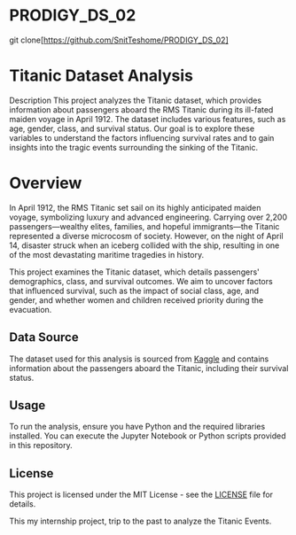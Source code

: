 # PRODIGY_DS_02
git clone[https://github.com/SnitTeshome/PRODIGY_DS_02]
# Titanic Dataset Analysis

Description
This project analyzes the Titanic dataset, which provides information about passengers aboard the RMS Titanic during its ill-fated maiden voyage in April 1912. The dataset includes various features, such as age, gender, class, and survival status. Our goal is to explore these variables to understand the factors influencing survival rates and to gain insights into the tragic events surrounding the sinking of the Titanic.

# Overview
In April 1912, the RMS Titanic set sail on its highly anticipated maiden voyage, symbolizing luxury and advanced engineering. Carrying over 2,200 passengers—wealthy elites, families, and hopeful immigrants—the Titanic represented a diverse microcosm of society. However, on the night of April 14, disaster struck when an iceberg collided with the ship, resulting in one of the most devastating maritime tragedies in history.

This project examines the Titanic dataset, which details passengers' demographics, class, and survival outcomes. We aim to uncover factors that influenced survival, such as the impact of social class, age, and gender, and whether women and children received priority during the evacuation.


## Data Source
The dataset used for this analysis is sourced from [Kaggle](https://www.kaggle.com/c/titanic) and contains information about the passengers aboard the Titanic, including their survival status.

## Usage
To run the analysis, ensure you have Python and the required libraries installed. You can execute the Jupyter Notebook or Python scripts provided in this repository.

## License
This project is licensed under the MIT License - see the [LICENSE](LICENSE) file for details.

This my internship project, trip to the past to analyze the Titanic Events.
